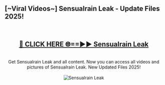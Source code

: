 <h2>[~Viral Videos~] Sensualrain Leak - Update Files 2025!</h2>
<br>
<div align="center">
<h2><a href="https://betterlinks.top/A2PfLJ" rel="nofollow">🔴 CLICK HERE 🌐==►► Sensualrain Leak</a></h2>
<br>
Get Sensualrain Leak and all content. Now you can access all videos and pictures of Sensualrain Leak. New Updated Files 2025!
<br>
<br>
<a href="https://betterlinks.top/A2PfLJ" rel="nofollow" data-target="animated-image.originalLink"><img src="https://i.ibb.co.com/WyWwxjT/player-gif2.gif" alt="Sensualrain Leak" style="max-width: 100%; display: inline-block;" data-target="animated-image.originalImage"></a>
</div>
<br>
